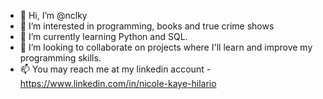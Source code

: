 - 👋 Hi, I’m @nclky
- 👀 I’m interested in programming, books and true crime shows
- 🌱 I’m currently learning Python and SQL.
- 💞️ I’m looking to collaborate on projects where I'll learn and improve my programming skills.
- 📫 You may reach me at my linkedin account - https://www.linkedin.com/in/nicole-kaye-hilario

<!---
nclky/nclky is a ✨ special ✨ repository because its `README.md` (this file) appears on your GitHub profile.
You can click the Preview link to take a look at your changes.
--->
